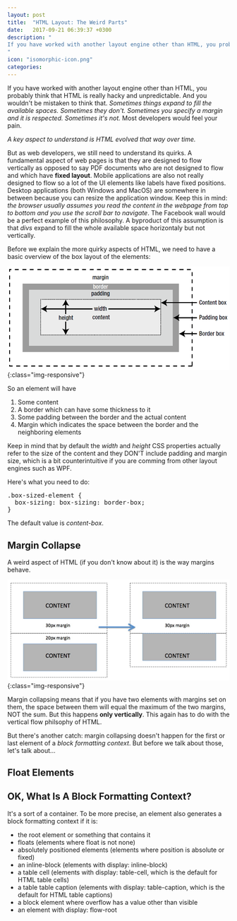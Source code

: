 ```yaml
---
layout: post
title:  "HTML Layout: The Weird Parts"
date:   2017-09-21 06:39:37 +0300
description: "
If you have worked with another layout engine other than HTML, you probably think that HTML is really hacky and unpredictable. And you wouldn’t be mistaken to think that. Sometimes things expand to fill the available spaces. Sometimes they don’t. Sometimes you specify a margin and it is respected. Sometimes it’s not. Most developers would feel your pain.
"
icon: "isomorphic-icon.png"
categories:
---
```

If you have worked with another layout engine other than HTML, you probably think that HTML is really hacky and unpredictable. And you wouldn't be mistaken to think that. *Sometimes things expand to fill the available spaces. Sometimes they don't. Sometimes you specify a margin and it is respected. Sometimes it's not.* Most developers would feel your pain.

*A key aspect to understand is HTML evolved that way over time.*

But as web developers, we still need to understand its quirks. A fundamental aspect of web pages is that they are designed to flow vertically as opposed to say PDF documents who are not designed to flow and which have **fixed layout**. Mobile applications are also not really designed to flow so a lot of the UI elements like labels have fixed positions. Desktop applications (both Windows and MacOS) are somewhere in between because you can resize the application window. Keep this in mind: *the browser usually assumes you read the content in the webpage from top to bottom and you use the scroll bar to navigate*. The Facebook wall would be a perfect example of this philosophy. A byproduct of this assumption is that *divs* expand to fill the whole available space horizontaly but not vertically.

Before we explain the more quirky aspects of HTML, we need to have a basic overview of the box layout of the elements:

![image-title-here](/images/css-box-model.png){:class="img-responsive"}

So an element will have

1. Some content
2. A border which can have some thickness to it
3. Some padding between the border  and the actual content
4. Margin which indicates the space between the border and the neighboring elements

Keep in mind that by default the *width* and *height* CSS properties actually refer to the size of the content and they DON'T include padding and margin size, which is a bit counterintuitive if you are comming from other layout engines such as WPF.

Here's what you need to do:

<pre>
.box-sized-element {
  box-sizing: box-sizing: border-box;    
}
</pre>

The default value is *content-box*.

## Margin Collapse
A weird aspect of HTML (if you don't know about it) is the way margins behave. 

![image-title-here](/images/collapse.png){:class="img-responsive"}

Margin collapsing means that if you have two elements with margins set on them, the space between them will equal the maximum of the two margins, NOT the sum. But this happens **only vertically**. This again has to do with the vertical flow philsophy of HTML.

But there's another catch: margin collapsing doesn't happen for the first or last element of a *block formatting context*. But before we talk about those, let's talk about...

## Float Elements

## OK, What Is A Block Formatting Context?
It's a sort of a container. To be more precise, an element also generates a block formatting context if it is:

* the root element or something that contains it
* floats (elements where float is not none)
* absolutely positioned elements (elements where position is absolute or fixed)
* an inline-block (elements with display: inline-block)
* a table cell (elements with display: table-cell, which is the default for HTML table cells)
* a table table caption (elements with display: table-caption, which is the default for HTML table captions)
* a block element where overflow has a value other than visible
* an element with display: flow-root